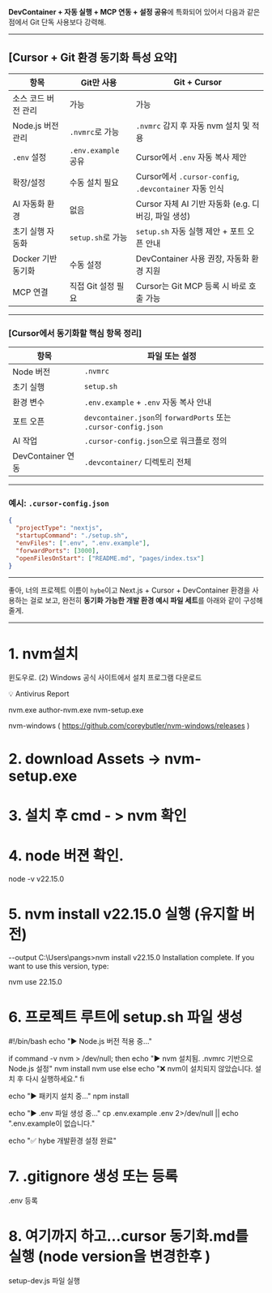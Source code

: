  **DevContainer + 자동 실행 + MCP 연동 + 설정 공유**에 특화되어 있어서 다음과 같은 점에서 Git 단독 사용보다 강력해.

---

## \[Cursor + Git 환경 동기화 특성 요약]

| 항목            | Git만 사용           | Git + Cursor                                     |
| ------------- | ----------------- | ------------------------------------------------ |
| 소스 코드 버전 관리   | 가능                | 가능                                               |
| Node.js 버전 관리 | `.nvmrc`로 가능      | `.nvmrc` 감지 후 자동 nvm 설치 및 적용                     |
| `.env` 설정     | `.env.example` 공유 | Cursor에서 `.env` 자동 복사 제안                         |
| 확장/설정         | 수동 설치 필요          | Cursor에서 `.cursor-config`, `.devcontainer` 자동 인식 |
| AI 자동화 환경     | 없음                | Cursor 자체 AI 기반 자동화 (e.g. 디버깅, 파일 생성)            |
| 초기 실행 자동화     | `setup.sh`로 가능    | `setup.sh` 자동 실행 제안 + 포트 오픈 안내                   |
| Docker 기반 동기화 | 수동 설정             | DevContainer 사용 권장, 자동화 환경 지원                    |
| MCP 연결        | 직접 Git 설정 필요      | Cursor는 Git MCP 등록 시 바로 호출 가능                    |

---

### \[Cursor에서 동기화할 핵심 항목 정리]

| 항목              | 파일 또는 설정                                                     |
| --------------- | ------------------------------------------------------------ |
| Node 버전         | `.nvmrc`                                                     |
| 초기 실행           | `setup.sh`                                                   |
| 환경 변수           | `.env.example` + `.env` 자동 복사 안내                             |
| 포트 오픈           | `devcontainer.json`의 `forwardPorts` 또는 `.cursor-config.json` |
| AI 작업           | `.cursor-config.json`으로 워크플로 정의                              |
| DevContainer 연동 | `.devcontainer/` 디렉토리 전체                                     |

---

### 예시: `.cursor-config.json`

```json
{
  "projectType": "nextjs",
  "startupCommand": "./setup.sh",
  "envFiles": [".env", ".env.example"],
  "forwardPorts": [3000],
  "openFilesOnStart": ["README.md", "pages/index.tsx"]
}
```

---
좋아, 너의 프로젝트 이름이 `hybe`이고 Next.js + Cursor + DevContainer 환경을 사용하는 걸로 보고, 완전히 **동기화 가능한 개발 환경 예시 파일 세트**를 아래와 같이 구성해줄게.

---
# 1. nvm설치 
윈도우로. (2) Windows
공식 사이트에서 설치 프로그램 다운로드

💡 Antivirus Report

nvm.exe
author-nvm.exe
nvm-setup.exe


nvm-windows ( https://github.com/coreybutler/nvm-windows/releases )

# 2. download Assets -> nvm-setup.exe



# 3. 설치 후 cmd - > nvm 확인 

# 4. node 버젼 확인. 
node -v
v22.15.0

# 5. nvm install v22.15.0 실행 (유지할 버전)

--output
C:\Users\pangs>nvm install v22.15.0
Installation complete.
If you want to use this version, type:

nvm use 22.15.0

# 6. 프로젝트 루트에 setup.sh 파일 생성 

#!/bin/bash
echo "▶ Node.js 버전 적용 중..."

if command -v nvm > /dev/null; then
  echo "▶ nvm 설치됨. .nvmrc 기반으로 Node.js 설정"
  nvm install
  nvm use
else
  echo "❌ nvm이 설치되지 않았습니다. 설치 후 다시 실행하세요."
fi

echo "▶ 패키지 설치 중..."
npm install

echo "▶ .env 파일 생성 중..."
cp .env.example .env 2>/dev/null || echo ".env.example이 없습니다."

echo "✅ hybe 개발환경 설정 완료"


# 7. .gitignore 생성 또는 등록 

.env 등록



# 8. 여기까지 하고...cursor 동기화.md를 실행 (node version을 변경한후 )

setup-dev.js 파일 실행